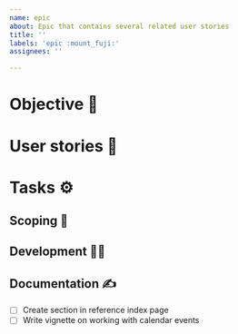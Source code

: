 ```yaml
---
name: epic
about: Epic that contains several related user stories
title: ''
labels: 'epic :mount_fuji:'
assignees: ''

---
```


# Objective 🎯

# User stories 📇

# Tasks ⚙️

## Scoping 🔭 

## Development 👨‍💻 

## Documentation ✍️ 

- [ ] Create section in reference index page
- [ ] Write vignette on working with calendar events
